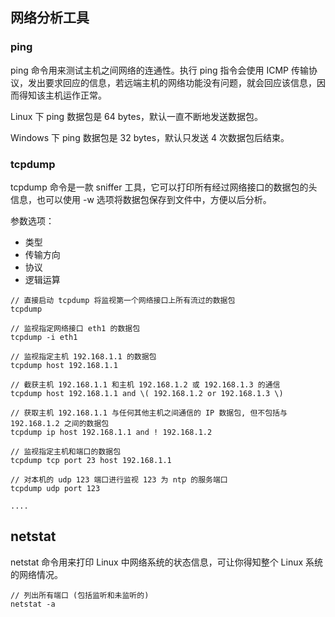 ## 网络分析工具

### ping

ping 命令用来测试主机之间网络的连通性。执行 ping 指令会使用 ICMP 传输协议，发出要求回应的信息，若远端主机的网络功能没有问题，就会回应该信息，因而得知该主机运作正常。

Linux 下 ping 数据包是 64 bytes，默认一直不断地发送数据包。

Windows 下 ping 数据包是 32 bytes，默认只发送 4 次数据包后结束。

### tcpdump

tcpdump 命令是一款 sniffer 工具，它可以打印所有经过网络接口的数据包的头信息，也可以使用 -w 选项将数据包保存到文件中，方便以后分析。

参数选项：

* 类型
* 传输方向
* 协议
* 逻辑运算

```
// 直接启动 tcpdump 将监视第一个网络接口上所有流过的数据包
tcpdump

// 监视指定网络接口 eth1 的数据包
tcpdump -i eth1

// 监视指定主机 192.168.1.1 的数据包
tcpdump host 192.168.1.1

// 截获主机 192.168.1.1 和主机 192.168.1.2 或 192.168.1.3 的通信
tcpdump host 192.168.1.1 and \( 192.168.1.2 or 192.168.1.3 \)

// 获取主机 192.168.1.1 与任何其他主机之间通信的 IP 数据包, 但不包括与 192.168.1.2 之间的数据包
tcpdump ip host 192.168.1.1 and ! 192.168.1.2

// 监视指定主机和端口的数据包
tcpdump tcp port 23 host 192.168.1.1

// 对本机的 udp 123 端口进行监视 123 为 ntp 的服务端口
tcpdump udp port 123

....

```

## netstat

netstat 命令用来打印 Linux 中网络系统的状态信息，可让你得知整个 Linux 系统的网络情况。

```
// 列出所有端口 (包括监听和未监听的)
netstat -a


```



